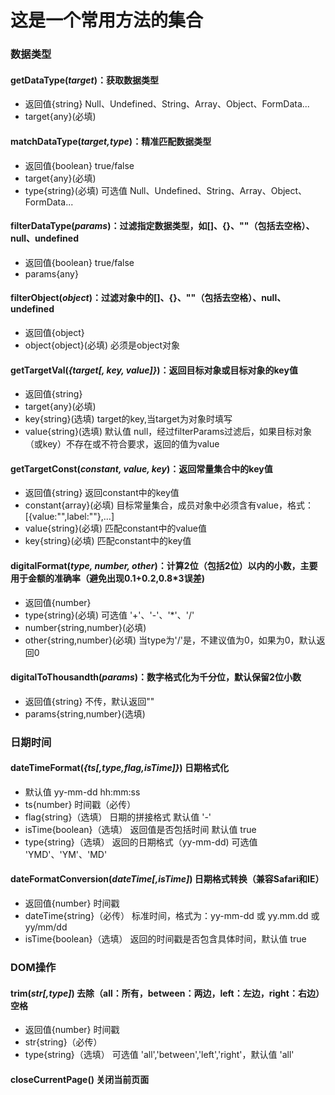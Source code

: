 # 这是一个常用方法的集合

### 数据类型

#### getDataType(*target*)：获取数据类型
+ 返回值{string}    Null、Undefined、String、Array、Object、FormData...
+ target{any}(必填)

#### matchDataType(*target,type*)：精准匹配数据类型
+ 返回值{boolean} true/false
+ target{any}(必填)
+ type{string}(必填)    可选值 Null、Undefined、String、Array、Object、FormData...

#### filterDataType(*params*)：过滤指定数据类型，如[]、{}、""（包括去空格）、null、undefined

+ 返回值{boolean} true/false
+ params{any}

#### filterObject(*object*)：过滤对象中的[]、{}、""（包括去空格）、null、undefined

+ 返回值{object}
+ object{object}(必填) 必须是object对象

#### getTargetVal(*{target[, key, value]}*)：返回目标对象或目标对象的key值

+ 返回值{string}
+ target{any}(必填)
+ key{string}(选填) target的key,当target为对象时填写
+ value{string}(选填)   默认值 null，经过filterParams过滤后，如果目标对象（或key）不存在或不符合要求，返回的值为value

#### getTargetConst(*constant, value, key*)：返回常量集合中的key值

+ 返回值{string}    返回constant中的key值
+ constant{array}(必填) 目标常量集合，成员对象中必须含有value，格式：[{value:"",label:""},...]
+ value{string}(必填)  匹配constant中的value值
+ key{string}(必填) 匹配constant中的key值

#### digitalFormat(*type, number, other*)：计算2位（包括2位）以内的小数，主要用于金额的准确率（避免出现0.1+0.2,0.8*3误差)

+ 返回值{number}
+ type{string}(必填)  可选值 '+'、'-'、'*'、'/'
+ number{string,number}(必填)
+ other{string,number}(必填)  当type为'/'是，不建议值为0，如果为0，默认返回0

#### digitalToThousandth(*params*)：数字格式化为千分位，默认保留2位小数

+ 返回值{string} 不传，默认返回""
+ params{string,number}(选填)


### 日期时间

#### dateTimeFormat(*{ts[,type,flag,isTime]}*)  日期格式化
+ 默认值    yy-mm-dd hh:mm:ss
+ ts{number} 时间戳（必传）
+ flag{string}（选填）  日期的拼接格式  默认值 '-'
+ isTime{boolean}（选填）    返回值是否包括时间  默认值 true
+ type{string}（选填）  返回的日期格式（yy-mm-dd)  可选值 'YMD'、'YM'、'MD'

#### dateFormatConversion(*dateTime[,isTime]*)  日期格式转换（兼容Safari和IE）
+ 返回值{number}    时间戳
+ dateTime{string}（必传）  标准时间，格式为：yy-mm-dd 或 yy.mm.dd 或 yy/mm/dd
+ isTime{boolean}（选填）   返回的时间戳是否包含具体时间，默认值 true

### DOM操作

#### trim(*str[,type]*)  去除（all：所有，between：两边，left：左边，right：右边）空格
+ 返回值{number}    时间戳
+ str{string}（必传）
+ type{string}（选填）  可选值 'all','between','left','right'，默认值 'all'

#### closeCurrentPage() 关闭当前页面